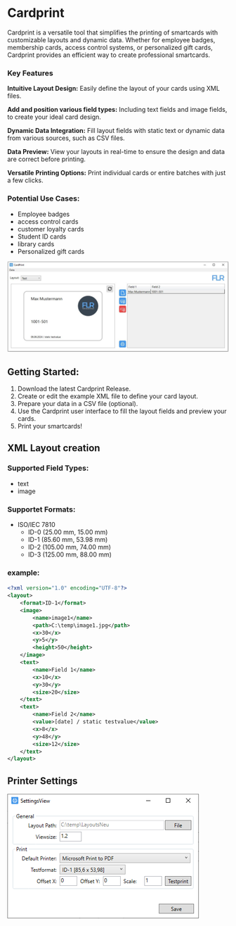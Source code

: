 # Cardprint
Cardprint is a versatile tool that simplifies the printing of smartcards with customizable layouts and dynamic data.
Whether for employee badges, membership cards, access control systems, or personalized gift cards, Cardprint provides an efficient way to create professional smartcards.



### Key Features
__Intuitive Layout Design:__ Easily define the layout of your cards using XML files. 

__Add and position various field types:__ Including text fields and image fields, to create your ideal card design.

__Dynamic Data Integration:__ Fill layout fields with static text or dynamic data from various sources, such as CSV files.

__Data Preview:__ View your layouts in real-time to ensure the design and data are correct before printing.

__Versatile Printing Options:__ Print individual cards or entire batches with just a few clicks.


### Potential Use Cases:
- Employee badges 
- access control cards
- customer loyalty cards
- Student ID cards
- library cards
- Personalized gift cards


![Main View1](https://raw.githubusercontent.com/FlorianRedl/Cardprint/master/Screenshots/CardprintImg1.JPG)


## Getting Started:
1. Download the latest Cardprint Release.
2. Create or edit the example XML file to define your card layout.
3. Prepare your data in a CSV file (optional).
4. Use the Cardprint user interface to fill the layout fields and preview your cards.
5. Print your smartcards!


## XML Layout creation
### Supported Field Types:
- text
- image
  
### Supportet Formats:
- ISO/IEC 7810
  - ID-0 (25.00 mm, 15.00 mm)
  - ID-1 (85.60 mm, 53.98 mm)
  - ID-2 (105.00 mm, 74.00 mm)
  - ID-3 (125.00 mm, 88.00 mm)

### example:
```xml
<?xml version="1.0" encoding="UTF-8"?>
<layout>
    <format>ID-1</format>
    <image>
        <name>image1</name>
        <path>C:\temp\image1.jpg</path>
        <x>30</x>
        <y>5</y>
        <height>50</height>
    </image>
    <text>
        <name>Field 1</name>
        <x>10</x>
        <y>30</y>
        <size>20</size>
    </text>
    <text>
        <name>Field 2</name>
        <value>[date] / static testvalue</value>
        <x>8</x>
        <y>48</y>
        <size>12</size>
    </text>
</layout>
```

## Printer Settings
![Settings View](https://raw.githubusercontent.com/FlorianRedl/Cardprint/master/Screenshots/CardPrint_Settings.PNG)
